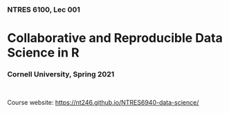 ### NTRES 6100, Lec 001

# Collaborative and Reproducible Data Science in R

### Cornell University, Spring 2021

<br>

Course website: https://nt246.github.io/NTRES6940-data-science/

<br>
